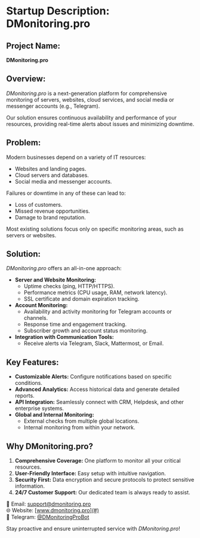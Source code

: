 # **Startup Description: DMonitoring.pro**

## **Project Name:**

**DMonitoring.pro**

## **Overview:**

_DMonitoring.pro_ is a next-generation platform for comprehensive monitoring of servers, websites, cloud services, and social media or messenger accounts (e.g., Telegram).

Our solution ensures continuous availability and performance of your resources, providing real-time alerts about issues and minimizing downtime.

## **Problem:**

Modern businesses depend on a variety of IT resources:

- Websites and landing pages.
- Cloud servers and databases.
- Social media and messenger accounts.

Failures or downtime in any of these can lead to:

- Loss of customers.
- Missed revenue opportunities.
- Damage to brand reputation.

Most existing solutions focus only on specific monitoring areas, such as servers or websites.

## **Solution:**

_DMonitoring.pro_ offers an all-in-one approach:

- **Server and Website Monitoring:**
  - Uptime checks (ping, HTTP/HTTPS).
  - Performance metrics (CPU usage, RAM, network latency).
  - SSL certificate and domain expiration tracking.
- **Account Monitoring:**
  - Availability and activity monitoring for Telegram accounts or channels.
  - Response time and engagement tracking.
  - Subscriber growth and account status monitoring.
- **Integration with Communication Tools:**
  - Receive alerts via Telegram, Slack, Mattermost, or Email.

## **Key Features:**

- **Customizable Alerts:** Configure notifications based on specific conditions.
- **Advanced Analytics:** Access historical data and generate detailed reports.
- **API Integration:** Seamlessly connect with CRM, Helpdesk, and other enterprise systems.
- **Global and Internal Monitoring:**
  - External checks from multiple global locations.
  - Internal monitoring from within your network.

## **Why DMonitoring.pro?**

1. **Comprehensive Coverage:** One platform to monitor all your critical resources.
2. **User-Friendly Interface:** Easy setup with intuitive navigation.
3. **Security First:** Data encryption and secure protocols to protect sensitive information.
4. **24/7 Customer Support:** Our dedicated team is always ready to assist.

📧 Email: support@dmonitoring.pro  
🌐 Website: [www.dmonitoring.pro](#)  
📱 Telegram: [@DMonitoringProBot](#)

Stay proactive and ensure uninterrupted service with _DMonitoring.pro_!

